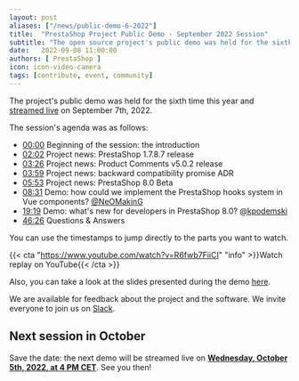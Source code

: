 ```yaml
---
layout: post
aliases: ["/news/public-demo-6-2022"]
title:  "PrestaShop Project Public Demo - September 2022 Session"
subtitle: "The open source project's public demo was held for the sixth time this year"
date:   2022-09-08 11:00:00
authors: [ PrestaShop ]
icon: icon-video-camera
tags: [contribute, event, community]
---
```


The project's public demo was held for the sixth time this year and [streamed live](https://www.youtube.com/watch?v=R6fwb7FiiCI) on September 7th, 2022.

The session's agenda was as follows:

- [00:00](https://www.youtube.com/watch?v=R6fwb7FiiCI) Beginning of the session: the introduction
- [02:02](https://youtu.be/R6fwb7FiiCI?t=122) Project news: PrestaShop 1.7.8.7 release
- [03:26](https://youtu.be/R6fwb7FiiCI?t=206) Project news: Product Comments v5.0.2 release
- [03:59](https://youtu.be/R6fwb7FiiCI?t=239) Project news: backward compatibility promise ADR
- [05:53](https://youtu.be/R6fwb7FiiCI?t=353) Project news: PrestaShop 8.0 Beta
- [08:31](https://youtu.be/R6fwb7FiiCI?t=511) Demo: how could we implement the PrestaShop hooks system in Vue components? [@NeOMakinG](https://github.com/NeOMakinG)
- [19:19](https://youtu.be/R6fwb7FiiCI?t=1159) Demo: what's new for developers in PrestaShop 8.0? [@kpodemski](https://github.com/kpodemski)
- [46:26](https://youtu.be/R6fwb7FiiCI?t=2786) Questions & Answers

You can use the timestamps to jump directly to the parts you want to watch.

{{< cta "https://www.youtube.com/watch?v=R6fwb7FiiCI" "info" >}}Watch replay on YouTube{{< /cta >}}

Also, you can take a look at the slides presented during the demo [here](https://docs.google.com/presentation/d/1KQIXvfcWIIS9bNHfr_gsu7SLM7qBaAa8HCmqfsHPL_s/edit?usp=sharing).

We are available for feedback about the project and the software. We invite everyone to join us on [Slack](https://www.prestashop-project.org/slack/).

## Next session in October

Save the date: the next demo will be streamed live on [**Wednesday, October 5th, 2022, at 4 PM CET**](https://www.youtube.com/watch?v=SBz7lApJ_pA). See you then!

